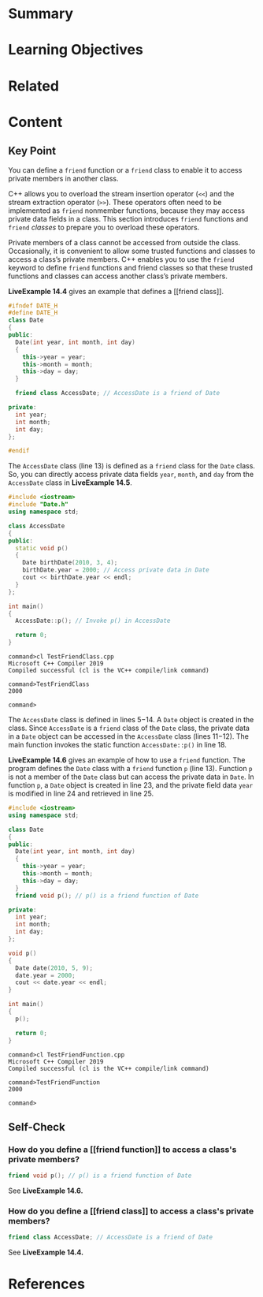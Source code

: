 # Summary

# Learning Objectives

# Related

# Content

## Key Point

You can define a `friend` function or a `friend` class to enable it to access private members in another class.

C++ allows you to overload the stream insertion operator (`<<`) and the stream extraction operator (`>>`). These operators often need to be implemented as `friend` nonmember functions, because they may access private data fields in a class. This section introduces `friend` functions and `friend` _classes_ to prepare you to overload these operators.

Private members of a class cannot be accessed from outside the class. Occasionally, it is convenient to allow some trusted functions and classes to access a class’s private members. C++ enables you to use the `friend` keyword to define `friend` functions and friend classes so that these trusted functions and classes can access another class’s private members.

**​​​​​LiveExample ​14.4**​ gives an example that defines a [[friend class]].​
```CPP
#ifndef DATE_H
#define DATE_H
class Date
{
public:
  Date(int year, int month, int day)
  {
    this->year = year;
    this->month = month;
    this->day = day;
  }

  friend class AccessDate; // AccessDate is a friend of Date

private:
  int year;
  int month;
  int day;
};

#endif
```

The `AccessDate` class (line 13) is defined as a `friend` class for the `Date` class. So, you can directly access private data fields `year`, `month`, and `day` from the `AccessDate` class in **LiveExample 14.5**.
```CPP
#include <iostream>
#include "Date.h"
using namespace std;

class AccessDate
{
public:
  static void p()
  {
    Date birthDate(2010, 3, 4);
    birthDate.year = 2000; // Access private data in Date
    cout << birthDate.year << endl;
  }
};

int main()
{
  AccessDate::p(); // Invoke p() in AccessDate

  return 0;
}
```

```
command>cl TestFriendClass.cpp
Microsoft C++ Compiler 2019 
Compiled successful (cl is the VC++ compile/link command)

command>TestFriendClass 
2000

command>
```

The `AccessDate` class is defined in lines 5−14. A `Date` object is created in the class. Since `AccessDate` is a `friend` class of the `Date` class, the private data in a `Date` object can be accessed in the `AccessDate` class (lines 11−12). The main function invokes the static function `AccessDate::p()` in line 18.

**LiveExample 14.6** gives an example of how to use a `friend` function. The program defines the `Date` class with a `friend` function `p` (line 13). Function `p` is not a member of the `Date` class but can access the private data in `Date`. In function `p`, a `Date` object is created in line 23, and the private field data `year` is modified in line 24 and retrieved in line 25.

```CPP
#include <iostream>
using namespace std;

class Date
{
public:
  Date(int year, int month, int day)
  {
    this->year = year;
    this->month = month;
    this->day = day;
  }
  friend void p(); // p() is a friend function of Date

private:
  int year;
  int month;
  int day;
};

void p()
{
  Date date(2010, 5, 9);
  date.year = 2000;
  cout << date.year << endl;
}

int main()
{
  p();

  return 0;
}
```

```
command>cl TestFriendFunction.cpp
Microsoft C++ Compiler 2019 
Compiled successful (cl is the VC++ compile/link command)

command>TestFriendFunction 
2000

command>
```

## Self-Check

### How do you define a [[friend function]] to access a class's private members?

```CPP
friend void p(); // p() is a friend function of Date
```
See __LiveExample 14.6.__

### How do you define a [[friend class]] to access a class's private members?

```CPP
friend class AccessDate; // AccessDate is a friend of Date
```
See __LiveExample 14.4.__

# References
